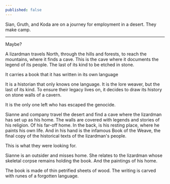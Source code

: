 ```yaml
---
published: false
---
```


Sian, Gruth, and Koda are on a journey for employment in a desert. They make camp.

---
Maybe?

A lizardman travels North, through the hills and forests, to reach the mountains, where it finds a cave. This is the cave where it documents the legend of its people. The last of its kind to be etched in stone.

It carries a book that it has written in its own language 

It is a historian that only knows one language. It is the lore weaver, but the last of its kind. To ensure their legacy lives on, it decides to draw its history on stone walls of a cavern.

It is the only one left who has escaped the genocide.

Sianne and company travel the desert and find a cave where the lizardman has set up as his home. The walls are covered with legends and stories of his religion. Of his far-off home. In the back, is his resting place, where he paints his own life. And in his hand is the infamous Book of the Weave, the final copy of the historical texts of the lizardman's people.

This is what they were looking for.

Sianne is an outsider and misses home. She relates to the lizardman whose skeletal corpse remains holding the book. And the paintings of his home.

The book is made of thin petrified sheets of wood. The writing is carved with runes of a forgotten language.
